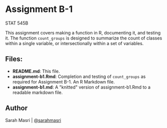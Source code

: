 # Assignment B-1
STAT 545B

This assignment covers making a function in R, documenting it, and testing it. The function `count_groups` is designed to summarize the count of classes within a single variable, or intersectionally within a set of variables. 

## Files:
- **README.md**: This file.
- **assignment-b1.Rmd**: Completion and testing of `count_groups` as required for Assignment B-1. An R Markdown file. 
- **assignment-b1.md**: A "knitted" version of assignment-b1.Rmd to a readable markdown file.

## Author
Sarah Masri | [@sarahmasri](https://github.com/sarahmasri)

